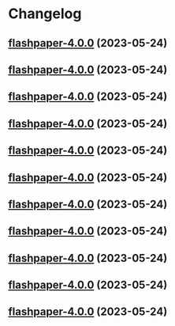 # Changelog



## [flashpaper-4.0.0](https://github.com/truecharts/charts/compare/flashpaper-3.0.6...flashpaper-4.0.0) (2023-05-24)




## [flashpaper-4.0.0](https://github.com/truecharts/charts/compare/flashpaper-3.0.6...flashpaper-4.0.0) (2023-05-24)




## [flashpaper-4.0.0](https://github.com/truecharts/charts/compare/flashpaper-3.0.6...flashpaper-4.0.0) (2023-05-24)




## [flashpaper-4.0.0](https://github.com/truecharts/charts/compare/flashpaper-3.0.6...flashpaper-4.0.0) (2023-05-24)




## [flashpaper-4.0.0](https://github.com/truecharts/charts/compare/flashpaper-3.0.6...flashpaper-4.0.0) (2023-05-24)




## [flashpaper-4.0.0](https://github.com/truecharts/charts/compare/flashpaper-3.0.6...flashpaper-4.0.0) (2023-05-24)




## [flashpaper-4.0.0](https://github.com/truecharts/charts/compare/flashpaper-3.0.6...flashpaper-4.0.0) (2023-05-24)




## [flashpaper-4.0.0](https://github.com/truecharts/charts/compare/flashpaper-3.0.6...flashpaper-4.0.0) (2023-05-24)




## [flashpaper-4.0.0](https://github.com/truecharts/charts/compare/flashpaper-3.0.6...flashpaper-4.0.0) (2023-05-24)




## [flashpaper-4.0.0](https://github.com/truecharts/charts/compare/flashpaper-3.0.6...flashpaper-4.0.0) (2023-05-24)




## [flashpaper-4.0.0](https://github.com/truecharts/charts/compare/flashpaper-3.0.6...flashpaper-4.0.0) (2023-05-24)

